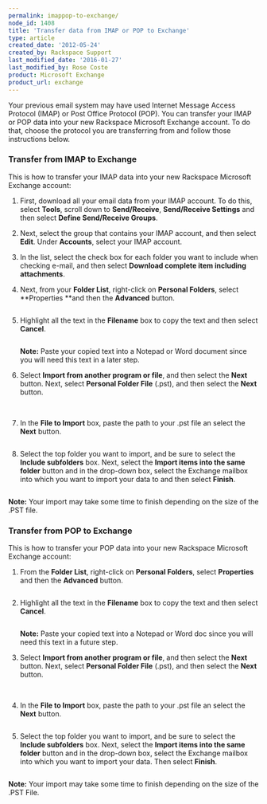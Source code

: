 ```yaml
---
permalink: imappop-to-exchange/
node_id: 1408
title: 'Transfer data from IMAP or POP to Exchange'
type: article
created_date: '2012-05-24'
created_by: Rackspace Support
last_modified_date: '2016-01-27'
last_modified_by: Rose Coste
product: Microsoft Exchange
product_url: exchange
---
```


Your previous email system may have used Internet Message Access Protocol (IMAP)
or Post Office Protocol (POP).
You can transfer
your IMAP or POP data into your new Rackspace Microsoft Exchange
account. To do that, choose the protocol you are transferring from and follow
those instructions below.

### Transfer from IMAP to Exchange

This is how to transfer
your IMAP data into your new Rackspace Microsoft Exchange
account:

1. First, download all
   your email data from your IMAP account. To do this, select
   **Tools**, scroll down to **Send/Receive**, **Send/Receive
   Settings** and then select **Define Send/Receive
   Groups**.

2. Next, select the group that contains your IMAP
   account, and then select **Edit**. Under **Accounts**, select your
   IMAP account.

3. In the list, select the check box for each folder
   you want to include when checking e-mail, and then select **Download
   complete item including attachments**.

4. Next, from your **Folder List**, right-click
   on **Personal Folders**, select **Properties **and then
   the **Advanced** button.

   <img src="{% asset_path exchange/imappop-to-exchange/1.png %}" alt="" />

5. Highlight all the text in the **Filename** box to
   copy the text and then select **Cancel**.

   <img src="{% asset_path exchange/imappop-to-exchange/three.png %}" alt="" />

   **Note:** Paste your copied text into a Notepad or Word
   document since you will need this text in a later step.

6. Select **Import from another program or file**,
   and then select the **Next** button. Next, select **Personal Folder
   File** (.pst), and then select
   the **Next** button.

   <img src="{% asset_path exchange/imappop-to-exchange/5.png %}" alt="" />
   <img src="{% asset_path exchange/imappop-to-exchange/6.png %}" alt="" />

7. In the **File to Import** box, paste the path to
   your .pst file an select the **Next** button.

   <img src="{% asset_path exchange/imappop-to-exchange/7.png %}" alt="" />

8. Select the top folder you want to import, and be
   sure to select the **Include
   subfolders** box. Next,
   select the **Import items into the same folder** button and in
   the drop-down box, select the Exchange mailbox into which you want
   to import your data to and then
   select **Finish**.

   <img src="{% asset_path exchange/imappop-to-exchange/10.png %}" alt="" />

**Note:** Your
import may take some time to finish depending on the size of the .PST file.

### Transfer from POP to Exchange

This is how to transfer
your POP data into your new Rackspace Microsoft Exchange
account:

1. From the **Folder List**, right-click
   on **Personal Folders**, select **Properties** and then
   the **Advanced** button.

   <img src="{% asset_path exchange/imappop-to-exchange/1.png %}" alt="" />

2. Highlight all the text in the **Filename** box to
   copy the text and then select **Cancel**.

   <img src="{% asset_path exchange/imappop-to-exchange/three.png %}" alt="" />

   **Note:** Paste your copied text into a Notepad or Word
   doc since you will need this text in a future step.

3. Select **Import from another program or file**,
   and then select the **Next** button. Next, select **Personal Folder
   File** (.pst), and then select
   the **Next** button.

   <img src="{% asset_path exchange/imappop-to-exchange/5.png %}" alt="" />
   <img src="{% asset_path exchange/imappop-to-exchange/6.png %}" alt="" />

4. In the **File to Import** box, paste the path to
   your .pst file an select the **Next** button.

   <img src="{% asset_path exchange/imappop-to-exchange/7.png %}" alt="" />

5. Select the top folder you want to import, and be
   sure to select the **Include
   subfolders** box. Next,
   select the **Import items into the same folder** button
   and in
   the drop-down box, select the Exchange mailbox into which you want
   to import your data. Then
   select **Finish**.

   <img src="{% asset_path exchange/imappop-to-exchange/10.png %}" alt="" />

**Note:** Your
import may take some time to finish depending on the size of the .PST
File.
